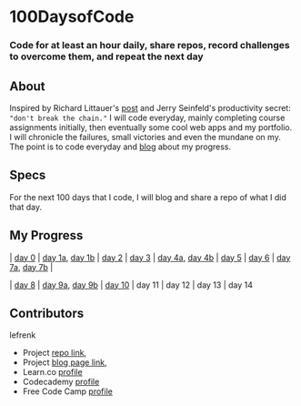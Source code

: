 # 100DaysofCode
### Code for at least an hour daily, share repos, record challenges to overcome them, and repeat the next day

## About
Inspired by Richard Littauer's [post](https://medium.com/@richlitt/100-days-of-code-5e9a4dc6d56b) and Jerry Seinfeld's productivity secret: `"don't break the chain."` I will code everyday, mainly completing course assignments initially, then eventually some cool web apps and my portfolio. I will chronicle the failures, small victories and even the mundane on my. The point is to code everyday and [blog](https://frenk.me) about my progress.

## Specs
For the next 100 days that I code, I will blog and share a repo of what I did that day.

## My Progress
|  [day 0](http://github.com/lefrenk/100DaysOfCode) | [day 1a](https://github.com/lefrenk/100DaysofCode/tree/master/automata), [day 1b](https://github.com/lefrenk/javascript-strings-lab-bootcamp-prep-000) | [day 2](https://github.com/lefrenk/javascript-intro-to-functions-lab-bootcamp-prep-000) | [day 3](https://github.com/lefrenk/javascript-arithmetic-lab-bootcamp-prep-000) | [day 4a](https://github.com/lefrenk/javascript-fix-the-scope-lab-bootcamp-prep-000), [day 4b](https://github.com/lefrenk/js-hoisting-readme-bootcamp-prep-000) | [day 5](https://github.com/lefrenk/javascript-arrays-bootcamp-prep-000) | [day 6](https://github.com/lefrenk/javascript-arrays-lab-bootcamp-prep-000) | [day 7a](https://github.com/lefrenk/javascript-objects-bootcamp-prep-000), [day 7b](https://github.com/lefrenk/javascript-objects-lab-bootcamp-prep-000) |

| [day 8](https://github.com/lefrenk/javascript-intro-to-looping-bootcamp-prep-000) | [day 9a](https://github.com/lefrenk/js-beatles-loops-lab-bootcamp-prep-000), [day 9b](https://github.com/lefrenk/js-deli-counter-bootcamp-prep-000) | [day 10](https://github.com/lefrenk/js-basics-online-shopping-lab-bootcamp-prep-000) | day 11 | day 12 | day 13 | day 14

## Contributors
lefrenk
* Project [repo link](http://github.com/lefrenk/100DaysofCode), 
* Project [blog page link](http://frenk.me/blog),
* Learn.co [profile](https://learn.co/lefrenk)
* Codecademy [profile](https://www.codecademy.com/frenk)
* Free Code Camp [profile](https://www.freecodecamp.com/lefrenk)
